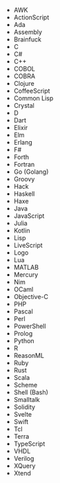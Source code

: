 
- AWK
- ActionScript
- Ada
- Assembly
- Brainfuck
- C
- C#
- C++
- COBOL
- COBRA
- Clojure
- CoffeeScript
- Common Lisp
- Crystal
- D
- Dart
- Elixir
- Elm
- Erlang
- F#
- Forth
- Fortran
- Go (Golang)
- Groovy
- Hack
- Haskell
- Haxe
- Java
- JavaScript
- Julia
- Kotlin
- Lisp
- LiveScript
- Logo
- Lua
- MATLAB
- Mercury
- Nim
- OCaml
- Objective-C
- PHP
- Pascal
- Perl
- PowerShell
- Prolog
- Python
- R
- ReasonML
- Ruby
- Rust
- Scala
- Scheme
- Shell (Bash)
- Smalltalk
- Solidity
- Svelte
- Swift
- Tcl
- Terra
- TypeScript
- VHDL
- Verilog
- XQuery
- Xtend
